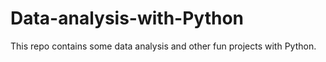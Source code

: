 # Data-analysis-with-Python

This repo contains some data analysis and other fun projects with Python.